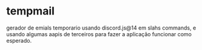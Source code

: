 # tempmail
 gerador de emials temporario usando discord.js@14 em slahs commands, e usando algumas aapis de terceiros para fazer a aplicação funcionar como esperado.
